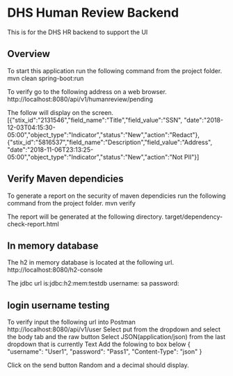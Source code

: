 # DHS Human Review Backend

This is for the DHS HR backend to support the UI 

## Overview
To start this application run the following command from the project folder.
mvn clean spring-boot:run

To verify go to the following address on a web browser.
http://localhost:8080/api/v1/humanreview/pending 

The follow will display on the screen.
[{"stix_id":"2131546","field_name":"Title","field_value":"SSN",
"date":"2018-12-03T04:15:30-05:00","object_type":"Indicator","status":"New","action":"Redact"},
{"stix_id":"5816537","field_name":"Description","field_value":"Address",
"date":"2018-11-06T23:13:25-05:00","object_type":"Indicator","status":"New","action":"Not PII"}]

## Verify Maven dependicies
To generate a report on the security of maven dependicies run the following command from the project folder.
mvn verify

The report will be generated at the following directory.
target/dependency-check-report.html

## In memory database
The h2 in memory database is located at the following url.
http://localhost:8080/h2-console

The jdbc url is:jdbc:h2:mem:testdb
username: sa
password: <blank>

## login username testing
To verify input the following url into Postman
http://localhost:8080/api/v1/user
Select put from the dropdown and select the body tab and the raw button
Select JSON(application/json) from the last dropdown that is currently Text
Add the folowing to box below
{
    "username": "User1",
    "password": "Pass1",
    "Content-Type": "json"
}

Click on the send button
Random and a decimal should display.
 

